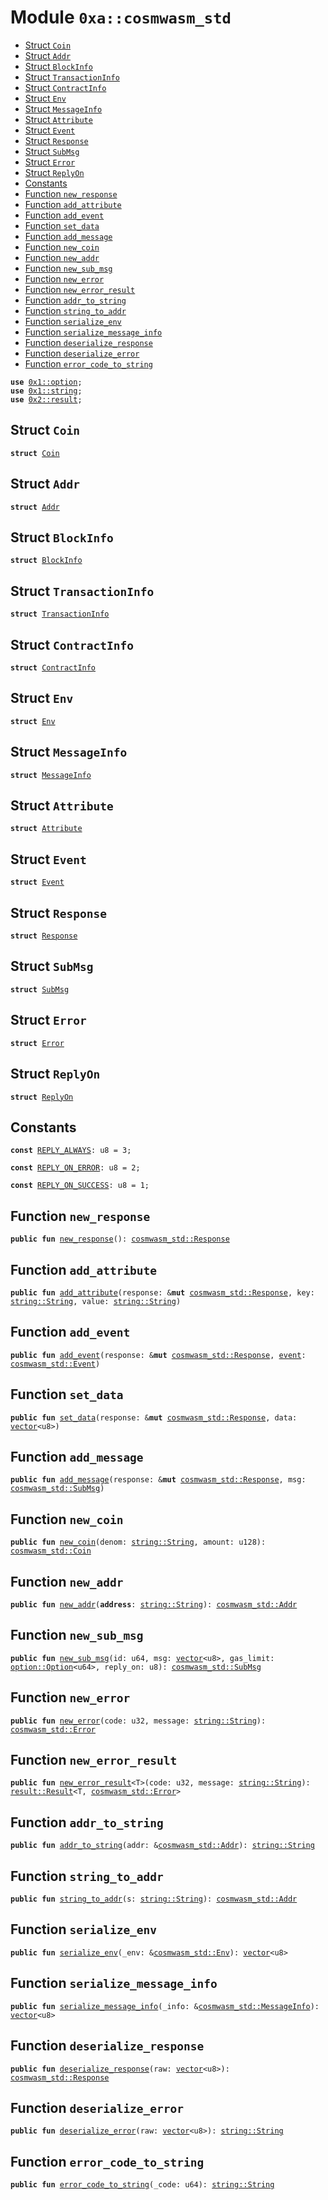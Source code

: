 
<a name="0xa_cosmwasm_std"></a>

# Module `0xa::cosmwasm_std`



-  [Struct `Coin`](#0xa_cosmwasm_std_Coin)
-  [Struct `Addr`](#0xa_cosmwasm_std_Addr)
-  [Struct `BlockInfo`](#0xa_cosmwasm_std_BlockInfo)
-  [Struct `TransactionInfo`](#0xa_cosmwasm_std_TransactionInfo)
-  [Struct `ContractInfo`](#0xa_cosmwasm_std_ContractInfo)
-  [Struct `Env`](#0xa_cosmwasm_std_Env)
-  [Struct `MessageInfo`](#0xa_cosmwasm_std_MessageInfo)
-  [Struct `Attribute`](#0xa_cosmwasm_std_Attribute)
-  [Struct `Event`](#0xa_cosmwasm_std_Event)
-  [Struct `Response`](#0xa_cosmwasm_std_Response)
-  [Struct `SubMsg`](#0xa_cosmwasm_std_SubMsg)
-  [Struct `Error`](#0xa_cosmwasm_std_Error)
-  [Struct `ReplyOn`](#0xa_cosmwasm_std_ReplyOn)
-  [Constants](#@Constants_0)
-  [Function `new_response`](#0xa_cosmwasm_std_new_response)
-  [Function `add_attribute`](#0xa_cosmwasm_std_add_attribute)
-  [Function `add_event`](#0xa_cosmwasm_std_add_event)
-  [Function `set_data`](#0xa_cosmwasm_std_set_data)
-  [Function `add_message`](#0xa_cosmwasm_std_add_message)
-  [Function `new_coin`](#0xa_cosmwasm_std_new_coin)
-  [Function `new_addr`](#0xa_cosmwasm_std_new_addr)
-  [Function `new_sub_msg`](#0xa_cosmwasm_std_new_sub_msg)
-  [Function `new_error`](#0xa_cosmwasm_std_new_error)
-  [Function `new_error_result`](#0xa_cosmwasm_std_new_error_result)
-  [Function `addr_to_string`](#0xa_cosmwasm_std_addr_to_string)
-  [Function `string_to_addr`](#0xa_cosmwasm_std_string_to_addr)
-  [Function `serialize_env`](#0xa_cosmwasm_std_serialize_env)
-  [Function `serialize_message_info`](#0xa_cosmwasm_std_serialize_message_info)
-  [Function `deserialize_response`](#0xa_cosmwasm_std_deserialize_response)
-  [Function `deserialize_error`](#0xa_cosmwasm_std_deserialize_error)
-  [Function `error_code_to_string`](#0xa_cosmwasm_std_error_code_to_string)


<pre><code><b>use</b> <a href="">0x1::option</a>;
<b>use</b> <a href="">0x1::string</a>;
<b>use</b> <a href="">0x2::result</a>;
</code></pre>



<a name="0xa_cosmwasm_std_Coin"></a>

## Struct `Coin`



<pre><code><b>struct</b> <a href="cosmwasm_std.md#0xa_cosmwasm_std_Coin">Coin</a>
</code></pre>



<a name="0xa_cosmwasm_std_Addr"></a>

## Struct `Addr`



<pre><code><b>struct</b> <a href="cosmwasm_std.md#0xa_cosmwasm_std_Addr">Addr</a>
</code></pre>



<a name="0xa_cosmwasm_std_BlockInfo"></a>

## Struct `BlockInfo`



<pre><code><b>struct</b> <a href="cosmwasm_std.md#0xa_cosmwasm_std_BlockInfo">BlockInfo</a>
</code></pre>



<a name="0xa_cosmwasm_std_TransactionInfo"></a>

## Struct `TransactionInfo`



<pre><code><b>struct</b> <a href="cosmwasm_std.md#0xa_cosmwasm_std_TransactionInfo">TransactionInfo</a>
</code></pre>



<a name="0xa_cosmwasm_std_ContractInfo"></a>

## Struct `ContractInfo`



<pre><code><b>struct</b> <a href="cosmwasm_std.md#0xa_cosmwasm_std_ContractInfo">ContractInfo</a>
</code></pre>



<a name="0xa_cosmwasm_std_Env"></a>

## Struct `Env`



<pre><code><b>struct</b> <a href="cosmwasm_std.md#0xa_cosmwasm_std_Env">Env</a>
</code></pre>



<a name="0xa_cosmwasm_std_MessageInfo"></a>

## Struct `MessageInfo`



<pre><code><b>struct</b> <a href="cosmwasm_std.md#0xa_cosmwasm_std_MessageInfo">MessageInfo</a>
</code></pre>



<a name="0xa_cosmwasm_std_Attribute"></a>

## Struct `Attribute`



<pre><code><b>struct</b> <a href="cosmwasm_std.md#0xa_cosmwasm_std_Attribute">Attribute</a>
</code></pre>



<a name="0xa_cosmwasm_std_Event"></a>

## Struct `Event`



<pre><code><b>struct</b> <a href="cosmwasm_std.md#0xa_cosmwasm_std_Event">Event</a>
</code></pre>



<a name="0xa_cosmwasm_std_Response"></a>

## Struct `Response`



<pre><code><b>struct</b> <a href="cosmwasm_std.md#0xa_cosmwasm_std_Response">Response</a>
</code></pre>



<a name="0xa_cosmwasm_std_SubMsg"></a>

## Struct `SubMsg`



<pre><code><b>struct</b> <a href="cosmwasm_std.md#0xa_cosmwasm_std_SubMsg">SubMsg</a>
</code></pre>



<a name="0xa_cosmwasm_std_Error"></a>

## Struct `Error`



<pre><code><b>struct</b> <a href="cosmwasm_std.md#0xa_cosmwasm_std_Error">Error</a>
</code></pre>



<a name="0xa_cosmwasm_std_ReplyOn"></a>

## Struct `ReplyOn`



<pre><code><b>struct</b> <a href="cosmwasm_std.md#0xa_cosmwasm_std_ReplyOn">ReplyOn</a>
</code></pre>



<a name="@Constants_0"></a>

## Constants


<a name="0xa_cosmwasm_std_REPLY_ALWAYS"></a>



<pre><code><b>const</b> <a href="cosmwasm_std.md#0xa_cosmwasm_std_REPLY_ALWAYS">REPLY_ALWAYS</a>: u8 = 3;
</code></pre>



<a name="0xa_cosmwasm_std_REPLY_ON_ERROR"></a>



<pre><code><b>const</b> <a href="cosmwasm_std.md#0xa_cosmwasm_std_REPLY_ON_ERROR">REPLY_ON_ERROR</a>: u8 = 2;
</code></pre>



<a name="0xa_cosmwasm_std_REPLY_ON_SUCCESS"></a>



<pre><code><b>const</b> <a href="cosmwasm_std.md#0xa_cosmwasm_std_REPLY_ON_SUCCESS">REPLY_ON_SUCCESS</a>: u8 = 1;
</code></pre>



<a name="0xa_cosmwasm_std_new_response"></a>

## Function `new_response`



<pre><code><b>public</b> <b>fun</b> <a href="cosmwasm_std.md#0xa_cosmwasm_std_new_response">new_response</a>(): <a href="cosmwasm_std.md#0xa_cosmwasm_std_Response">cosmwasm_std::Response</a>
</code></pre>



<a name="0xa_cosmwasm_std_add_attribute"></a>

## Function `add_attribute`



<pre><code><b>public</b> <b>fun</b> <a href="cosmwasm_std.md#0xa_cosmwasm_std_add_attribute">add_attribute</a>(response: &<b>mut</b> <a href="cosmwasm_std.md#0xa_cosmwasm_std_Response">cosmwasm_std::Response</a>, key: <a href="_String">string::String</a>, value: <a href="_String">string::String</a>)
</code></pre>



<a name="0xa_cosmwasm_std_add_event"></a>

## Function `add_event`



<pre><code><b>public</b> <b>fun</b> <a href="cosmwasm_std.md#0xa_cosmwasm_std_add_event">add_event</a>(response: &<b>mut</b> <a href="cosmwasm_std.md#0xa_cosmwasm_std_Response">cosmwasm_std::Response</a>, <a href="">event</a>: <a href="cosmwasm_std.md#0xa_cosmwasm_std_Event">cosmwasm_std::Event</a>)
</code></pre>



<a name="0xa_cosmwasm_std_set_data"></a>

## Function `set_data`



<pre><code><b>public</b> <b>fun</b> <a href="cosmwasm_std.md#0xa_cosmwasm_std_set_data">set_data</a>(response: &<b>mut</b> <a href="cosmwasm_std.md#0xa_cosmwasm_std_Response">cosmwasm_std::Response</a>, data: <a href="">vector</a>&lt;u8&gt;)
</code></pre>



<a name="0xa_cosmwasm_std_add_message"></a>

## Function `add_message`



<pre><code><b>public</b> <b>fun</b> <a href="cosmwasm_std.md#0xa_cosmwasm_std_add_message">add_message</a>(response: &<b>mut</b> <a href="cosmwasm_std.md#0xa_cosmwasm_std_Response">cosmwasm_std::Response</a>, msg: <a href="cosmwasm_std.md#0xa_cosmwasm_std_SubMsg">cosmwasm_std::SubMsg</a>)
</code></pre>



<a name="0xa_cosmwasm_std_new_coin"></a>

## Function `new_coin`



<pre><code><b>public</b> <b>fun</b> <a href="cosmwasm_std.md#0xa_cosmwasm_std_new_coin">new_coin</a>(denom: <a href="_String">string::String</a>, amount: u128): <a href="cosmwasm_std.md#0xa_cosmwasm_std_Coin">cosmwasm_std::Coin</a>
</code></pre>



<a name="0xa_cosmwasm_std_new_addr"></a>

## Function `new_addr`



<pre><code><b>public</b> <b>fun</b> <a href="cosmwasm_std.md#0xa_cosmwasm_std_new_addr">new_addr</a>(<b>address</b>: <a href="_String">string::String</a>): <a href="cosmwasm_std.md#0xa_cosmwasm_std_Addr">cosmwasm_std::Addr</a>
</code></pre>



<a name="0xa_cosmwasm_std_new_sub_msg"></a>

## Function `new_sub_msg`



<pre><code><b>public</b> <b>fun</b> <a href="cosmwasm_std.md#0xa_cosmwasm_std_new_sub_msg">new_sub_msg</a>(id: u64, msg: <a href="">vector</a>&lt;u8&gt;, gas_limit: <a href="_Option">option::Option</a>&lt;u64&gt;, reply_on: u8): <a href="cosmwasm_std.md#0xa_cosmwasm_std_SubMsg">cosmwasm_std::SubMsg</a>
</code></pre>



<a name="0xa_cosmwasm_std_new_error"></a>

## Function `new_error`



<pre><code><b>public</b> <b>fun</b> <a href="cosmwasm_std.md#0xa_cosmwasm_std_new_error">new_error</a>(code: u32, message: <a href="_String">string::String</a>): <a href="cosmwasm_std.md#0xa_cosmwasm_std_Error">cosmwasm_std::Error</a>
</code></pre>



<a name="0xa_cosmwasm_std_new_error_result"></a>

## Function `new_error_result`



<pre><code><b>public</b> <b>fun</b> <a href="cosmwasm_std.md#0xa_cosmwasm_std_new_error_result">new_error_result</a>&lt;T&gt;(code: u32, message: <a href="_String">string::String</a>): <a href="_Result">result::Result</a>&lt;T, <a href="cosmwasm_std.md#0xa_cosmwasm_std_Error">cosmwasm_std::Error</a>&gt;
</code></pre>



<a name="0xa_cosmwasm_std_addr_to_string"></a>

## Function `addr_to_string`



<pre><code><b>public</b> <b>fun</b> <a href="cosmwasm_std.md#0xa_cosmwasm_std_addr_to_string">addr_to_string</a>(addr: &<a href="cosmwasm_std.md#0xa_cosmwasm_std_Addr">cosmwasm_std::Addr</a>): <a href="_String">string::String</a>
</code></pre>



<a name="0xa_cosmwasm_std_string_to_addr"></a>

## Function `string_to_addr`



<pre><code><b>public</b> <b>fun</b> <a href="cosmwasm_std.md#0xa_cosmwasm_std_string_to_addr">string_to_addr</a>(s: <a href="_String">string::String</a>): <a href="cosmwasm_std.md#0xa_cosmwasm_std_Addr">cosmwasm_std::Addr</a>
</code></pre>



<a name="0xa_cosmwasm_std_serialize_env"></a>

## Function `serialize_env`



<pre><code><b>public</b> <b>fun</b> <a href="cosmwasm_std.md#0xa_cosmwasm_std_serialize_env">serialize_env</a>(_env: &<a href="cosmwasm_std.md#0xa_cosmwasm_std_Env">cosmwasm_std::Env</a>): <a href="">vector</a>&lt;u8&gt;
</code></pre>



<a name="0xa_cosmwasm_std_serialize_message_info"></a>

## Function `serialize_message_info`



<pre><code><b>public</b> <b>fun</b> <a href="cosmwasm_std.md#0xa_cosmwasm_std_serialize_message_info">serialize_message_info</a>(_info: &<a href="cosmwasm_std.md#0xa_cosmwasm_std_MessageInfo">cosmwasm_std::MessageInfo</a>): <a href="">vector</a>&lt;u8&gt;
</code></pre>



<a name="0xa_cosmwasm_std_deserialize_response"></a>

## Function `deserialize_response`



<pre><code><b>public</b> <b>fun</b> <a href="cosmwasm_std.md#0xa_cosmwasm_std_deserialize_response">deserialize_response</a>(raw: <a href="">vector</a>&lt;u8&gt;): <a href="cosmwasm_std.md#0xa_cosmwasm_std_Response">cosmwasm_std::Response</a>
</code></pre>



<a name="0xa_cosmwasm_std_deserialize_error"></a>

## Function `deserialize_error`



<pre><code><b>public</b> <b>fun</b> <a href="cosmwasm_std.md#0xa_cosmwasm_std_deserialize_error">deserialize_error</a>(raw: <a href="">vector</a>&lt;u8&gt;): <a href="_String">string::String</a>
</code></pre>



<a name="0xa_cosmwasm_std_error_code_to_string"></a>

## Function `error_code_to_string`



<pre><code><b>public</b> <b>fun</b> <a href="cosmwasm_std.md#0xa_cosmwasm_std_error_code_to_string">error_code_to_string</a>(_code: u64): <a href="_String">string::String</a>
</code></pre>
